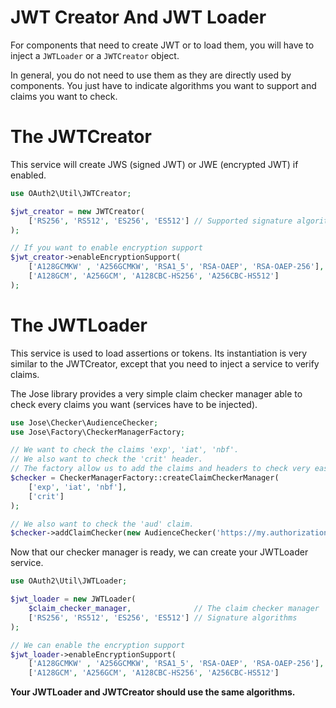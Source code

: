 JWT Creator And JWT Loader
==========================

For components that need to create JWT or to load them, you will have to inject a `JWTLoader` or a `JWTCreator` object.

In general, you do not need to use them as they are directly used by components. You just have to indicate algorithms you want to support
and claims you want to check.

# The JWTCreator

This service will create JWS (signed JWT) or JWE (encrypted JWT) if enabled.

```php
use OAuth2\Util\JWTCreator;

$jwt_creator = new JWTCreator(
    ['RS256', 'RS512', 'ES256', 'ES512'] // Supported signature algorithms
);

// If you want to enable encryption support
$jwt_creator->enableEncryptionSupport(
    ['A128GCMKW' , 'A256GCMKW', 'RSA1_5', 'RSA-OAEP', 'RSA-OAEP-256'], // Key encryption algorithms,
    ['A128GCM', 'A256GCM', 'A128CBC-HS256', 'A256CBC-HS512']           // Content encryption algorithms
);
```

# The JWTLoader

This service is used to load assertions or tokens. Its instantiation is very similar to the JWTCreator, except that you need
to inject a service to verify claims.

The Jose library provides a very simple claim checker manager able to check every claims you want (services have to be injected).

```php
use Jose\Checker\AudienceChecker;
use Jose\Factory\CheckerManagerFactory;

// We want to check the claims 'exp', 'iat', 'nbf'.
// We also want to check the 'crit' header.
// The factory allow us to add the claims and headers to check very easily.
$checker = CheckerManagerFactory::createClaimCheckerManager(
    ['exp', 'iat', 'nbf'],
    ['crit']
);

// We also want to check the 'aud' claim.
$checker->addClaimChecker(new AudienceChecker('https://my.authorization.server'));

```

Now that our checker manager is ready, we can create your JWTLoader service.

```php
use OAuth2\Util\JWTLoader;

$jwt_loader = new JWTLoader(
    $claim_checker_manager,              // The claim checker manager
    ['RS256', 'RS512', 'ES256', 'ES512'] // Signature algorithms
);

// We can enable the encryption support
$jwt_loader->enableEncryptionSupport(
    ['A128GCMKW' , 'A256GCMKW', 'RSA1_5', 'RSA-OAEP', 'RSA-OAEP-256'], // Key encryption algorithms,
    ['A128GCM', 'A256GCM', 'A128CBC-HS256', 'A256CBC-HS512']           // Content encryption algorithms
```

**Your JWTLoader and JWTCreator should use the same algorithms.**
